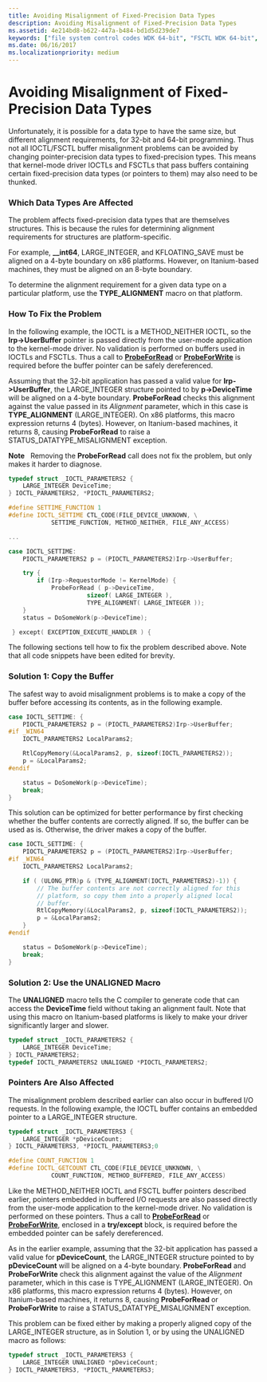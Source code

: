 ```yaml
---
title: Avoiding Misalignment of Fixed-Precision Data Types
description: Avoiding Misalignment of Fixed-Precision Data Types
ms.assetid: 4e214bd8-b622-447a-b484-bd1d5d239de7
keywords: ["file system control codes WDK 64-bit", "FSCTL WDK 64-bit", "control codes WDK 64-bit", "I/O control codes WDK kernel , 32-bit I/O in 64-bit drivers", "IOCTLs WDK kernel , 32-bit I/O in 64-bit drivers", "pointer precision WDK 64-bit", "fixed-precision data types WDK 64-bit", "misaligned fixed-precision data types"]
ms.date: 06/16/2017
ms.localizationpriority: medium
---
```


# Avoiding Misalignment of Fixed-Precision Data Types





Unfortunately, it is possible for a data type to have the same size, but different alignment requirements, for 32-bit and 64-bit programming. Thus not all IOCTL/FSCTL buffer misalignment problems can be avoided by changing pointer-precision data types to fixed-precision types. This means that kernel-mode driver IOCTLs and FSCTLs that pass buffers containing certain fixed-precision data types (or pointers to them) may also need to be thunked.

### Which Data Types Are Affected

The problem affects fixed-precision data types that are themselves structures. This is because the rules for determining alignment requirements for structures are platform-specific.

For example, **\_\_int64**, LARGE\_INTEGER, and KFLOATING\_SAVE must be aligned on a 4-byte boundary on x86 platforms. However, on Itanium-based machines, they must be aligned on an 8-byte boundary.

To determine the alignment requirement for a given data type on a particular platform, use the **TYPE\_ALIGNMENT** macro on that platform.

### How To Fix the Problem

In the following example, the IOCTL is a METHOD\_NEITHER IOCTL, so the **Irp-&gt;UserBuffer** pointer is passed directly from the user-mode application to the kernel-mode driver. No validation is performed on buffers used in IOCTLs and FSCTLs. Thus a call to [**ProbeForRead**](https://docs.microsoft.com/windows-hardware/drivers/ddi/wdm/nf-wdm-probeforread) or [**ProbeForWrite**](https://docs.microsoft.com/windows-hardware/drivers/ddi/wdm/nf-wdm-probeforwrite) is required before the buffer pointer can be safely dereferenced.

Assuming that the 32-bit application has passed a valid value for **Irp-&gt;UserBuffer**, the LARGE\_INTEGER structure pointed to by **p-&gt;DeviceTime** will be aligned on a 4-byte boundary. **ProbeForRead** checks this alignment against the value passed in its *Alignment* parameter, which in this case is **TYPE\_ALIGNMENT** (LARGE\_INTEGER). On x86 platforms, this macro expression returns 4 (bytes). However, on Itanium-based machines, it returns 8, causing **ProbeForRead** to raise a STATUS\_DATATYPE\_MISALIGNMENT exception.

**Note**   Removing the **ProbeForRead** call does not fix the problem, but only makes it harder to diagnose.

 

```cpp
typedef struct _IOCTL_PARAMETERS2 {
    LARGE_INTEGER DeviceTime;
} IOCTL_PARAMETERS2, *PIOCTL_PARAMETERS2;

#define SETTIME_FUNCTION 1
#define IOCTL_SETTIME CTL_CODE(FILE_DEVICE_UNKNOWN, \
            SETTIME_FUNCTION, METHOD_NEITHER, FILE_ANY_ACCESS)

...

case IOCTL_SETTIME:
    PIOCTL_PARAMETERS2 p = (PIOCTL_PARAMETERS2)Irp->UserBuffer;

    try {                 
        if (Irp->RequestorMode != KernelMode) { 
            ProbeForRead ( p->DeviceTime,
                      sizeof( LARGE_INTEGER ),
                      TYPE_ALIGNMENT( LARGE_INTEGER ));
    }
    status = DoSomeWork(p->DeviceTime);

 } except( EXCEPTION_EXECUTE_HANDLER ) {
```

The following sections tell how to fix the problem described above. Note that all code snippets have been edited for brevity.

### Solution 1: Copy the Buffer

The safest way to avoid misalignment problems is to make a copy of the buffer before accessing its contents, as in the following example.

```cpp
case IOCTL_SETTIME: {
    PIOCTL_PARAMETERS2 p = (PIOCTL_PARAMETERS2)Irp->UserBuffer;
#if _WIN64
    IOCTL_PARAMETERS2 LocalParams2;

    RtlCopyMemory(&LocalParams2, p, sizeof(IOCTL_PARAMETERS2));
    p = &LocalParams2;
#endif

    status = DoSomeWork(p->DeviceTime);
    break;
}
```

This solution can be optimized for better performance by first checking whether the buffer contents are correctly aligned. If so, the buffer can be used as is. Otherwise, the driver makes a copy of the buffer.

```cpp
case IOCTL_SETTIME: {
    PIOCTL_PARAMETERS2 p = (PIOCTL_PARAMETERS2)Irp->UserBuffer;
#if _WIN64
    IOCTL_PARAMETERS2 LocalParams2;

    if ( (ULONG_PTR)p & (TYPE_ALIGNMENT(IOCTL_PARAMETERS2)-1)) {
        // The buffer contents are not correctly aligned for this 
        // platform, so copy them into a properly aligned local 
        // buffer.
        RtlCopyMemory(&LocalParams2, p, sizeof(IOCTL_PARAMETERS2));
        p = &LocalParams2;
    }
#endif

    status = DoSomeWork(p->DeviceTime);
    break;
}
```

### Solution 2: Use the UNALIGNED Macro

The **UNALIGNED** macro tells the C compiler to generate code that can access the **DeviceTime** field without taking an alignment fault. Note that using this macro on Itanium-based platforms is likely to make your driver significantly larger and slower.

```cpp
typedef struct _IOCTL_PARAMETERS2 {
    LARGE_INTEGER DeviceTime;
} IOCTL_PARAMETERS2;
typedef IOCTL_PARAMETERS2 UNALIGNED *PIOCTL_PARAMETERS2;
```

### Pointers Are Also Affected

The misalignment problem described earlier can also occur in buffered I/O requests. In the following example, the IOCTL buffer contains an embedded pointer to a LARGE\_INTEGER structure.

```cpp
typedef struct _IOCTL_PARAMETERS3 {
    LARGE_INTEGER *pDeviceCount;
} IOCTL_PARAMETERS3, *PIOCTL_PARAMETERS3;0

#define COUNT_FUNCTION 1
#define IOCTL_GETCOUNT CTL_CODE(FILE_DEVICE_UNKNOWN, \
            COUNT_FUNCTION, METHOD_BUFFERED, FILE_ANY_ACCESS)
```

Like the METHOD\_NEITHER IOCTL and FSCTL buffer pointers described earlier, pointers embedded in buffered I/O requests are also passed directly from the user-mode application to the kernel-mode driver. No validation is performed on these pointers. Thus a call to [**ProbeForRead**](https://docs.microsoft.com/windows-hardware/drivers/ddi/wdm/nf-wdm-probeforread) or [**ProbeForWrite**](https://docs.microsoft.com/windows-hardware/drivers/ddi/wdm/nf-wdm-probeforwrite), enclosed in a **try/except** block, is required before the embedded pointer can be safely dereferenced.

As in the earlier example, assuming that the 32-bit application has passed a valid value for **pDeviceCount**, the LARGE\_INTEGER structure pointed to by **pDeviceCount** will be aligned on a 4-byte boundary. **ProbeForRead** and **ProbeForWrite** check this alignment against the value of the *Alignment* parameter, which in this case is TYPE\_ALIGNMENT (LARGE\_INTEGER). On x86 platforms, this macro expression returns 4 (bytes). However, on Itanium-based machines, it returns 8, causing **ProbeForRead** or **ProbeForWrite** to raise a STATUS\_DATATYPE\_MISALIGNMENT exception.

This problem can be fixed either by making a properly aligned copy of the LARGE\_INTEGER structure, as in Solution 1, or by using the UNALIGNED macro as follows:

```cpp
typedef struct _IOCTL_PARAMETERS3 {
    LARGE_INTEGER UNALIGNED *pDeviceCount;
} IOCTL_PARAMETERS3, *PIOCTL_PARAMETERS3;
```

 

 




